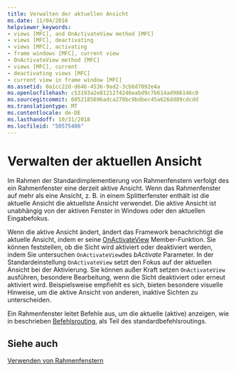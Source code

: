 ```yaml
---
title: Verwalten der aktuellen Ansicht
ms.date: 11/04/2016
helpviewer_keywords:
- views [MFC], and OnActivateView method [MFC]
- views [MFC], deactivating
- views [MFC], activating
- frame windows [MFC], current view
- OnActivateView method [MFC]
- views [MFC], current
- deactivating views [MFC]
- current view in frame window [MFC]
ms.assetid: 0a1cc22d-d646-4536-9ad2-3cb6d7092e4a
ms.openlocfilehash: c53193a2e8121274246eabd9c7b614ad986146c0
ms.sourcegitcommit: 6052185696adca270bc9bdbec45a626dd89cdcdd
ms.translationtype: MT
ms.contentlocale: de-DE
ms.lasthandoff: 10/31/2018
ms.locfileid: "50575486"
---
```

# <a name="managing-the-current-view"></a>Verwalten der aktuellen Ansicht

Im Rahmen der Standardimplementierung von Rahmenfenstern verfolgt des ein Rahmenfenster eine derzeit aktive Ansicht. Wenn das Rahmenfenster auf mehr als eine Ansicht, z. B. in einem Splitterfenster enthält ist die aktuelle Ansicht die aktuellste Ansicht verwendet. Die aktive Ansicht ist unabhängig von der aktiven Fenster in Windows oder den aktuellen Eingabefokus.

Wenn die aktive Ansicht ändert, ändert das Framework benachrichtigt die aktuelle Ansicht, indem er seine [OnActivateView](../mfc/reference/cview-class.md#onactivateview) Member-Funktion. Sie können feststellen, ob die Sicht wird aktiviert oder deaktiviert werden, indem Sie untersuchen `OnActivateView`des *bActivate* Parameter. In der Standardeinstellung `OnActivateView` setzt den Fokus auf der aktuellen Ansicht bei der Aktivierung. Sie können außer Kraft setzen `OnActivateView` ausführen, besondere Bearbeitung, wenn die Sicht deaktiviert oder erneut aktiviert wird. Beispielsweise empfiehlt es sich, bieten besondere visuelle Hinweise, um die aktive Ansicht von anderen, inaktive Sichten zu unterscheiden.

Ein Rahmenfenster leitet Befehle aus, um die aktuelle (aktive) anzeigen, wie in beschrieben [Befehlsrouting](../mfc/command-routing.md), als Teil des standardbefehlsroutings.

## <a name="see-also"></a>Siehe auch

[Verwenden von Rahmenfenstern](../mfc/using-frame-windows.md)

